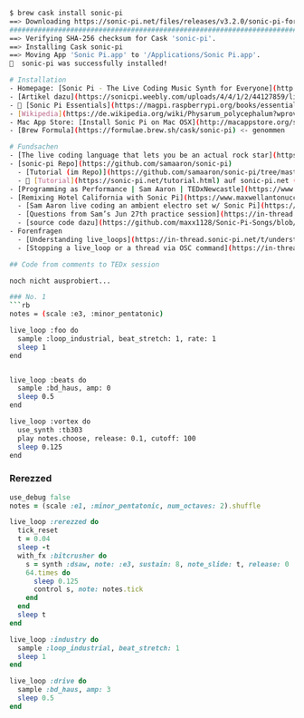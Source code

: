 ```sh
$ brew cask install sonic-pi
==> Downloading https://sonic-pi.net/files/releases/v3.2.0/sonic-pi-for-mac-v3.2.0.zip
######################################################################## 100.0%
==> Verifying SHA-256 checksum for Cask 'sonic-pi'.
==> Installing Cask sonic-pi
==> Moving App 'Sonic Pi.app' to '/Applications/Sonic Pi.app'.
🍺  sonic-pi was successfully installed!

# Installation
- Homepage: [Sonic Pi - The Live Coding Music Synth for Everyone](http://sonic-pi.net/)
- [Artikel dazu](https://sonicpi.weebly.com/uploads/4/4/1/2/44127859/live_coding_in_der_bildung.pdf)
- 🥁 [Sonic Pi Essentials](https://magpi.raspberrypi.org/books/essentials-sonic-pi-v1) – Buch von Sam Aaron
- [Wikipedia](https://de.wikipedia.org/wiki/Physarum_polycephalum?wprov=sfti1)
- Mac App Store: [Install Sonic Pi on Mac OSX](http://macappstore.org/sonic-pi/) (das ist nicht der AppStore!)
- [Brew Formula](https://formulae.brew.sh/cask/sonic-pi) <- genommen

# Fundsachen
- [The live coding language that lets you be an actual rock star](https://stackoverflow.blog/2020/01/29/the-live-coding-language-that-lets-you-be-an-actual-rock-star/) – stackoverflow blog
- [sonic-pi Repo](https://github.com/samaaron/sonic-pi)
  - [Tutorial (im Repo)](https://github.com/samaaron/sonic-pi/tree/master/etc/doc/tutorial)
  - 🥁 [Tutorial](https://sonic-pi.net/tutorial.html) auf sonic-pi.net (nicht gechekt, ob das das gleiche ist...)
- [Programming as Performance | Sam Aaron | TEDxNewcastle](https://www.youtube.com/watch?v=TK1mBqKvIyU) – inspirierend, aber leider ohne den Code
- [Remixing Hotel California with Sonic Pi](https://www.maxwellantonucci.com/2019/10/30/sonic-pi-hotel-california.html) – entspricht aber nicht den Erwartungen
  - [Sam Aaron live coding an ambient electro set w/ Sonic Pi](https://www.youtube.com/watch?v=G1m0aX9Lpts&feature=emb_title) – verwendet leider private samples
  - [Questions from Sam’s Jun 27th practice session](https://in-thread.sonic-pi.net/t/questions-from-sams-jun-27th-practice-session/1254)
  - [source code dazu](https://github.com/maxx1128/Sonic-Pi-Songs/blob/master/hotel_california.rb)
- Forenfragen
  - [Understanding live_loops](https://in-thread.sonic-pi.net/t/understanding-live-loops/1616) (Forumfrage)
  - [Stopping a live_loop or a thread via OSC command](https://in-thread.sonic-pi.net/t/stopping-a-live-loop-or-a-thread-via-osc-command/672)

## Code from comments to TEDx session

noch nicht ausprobiert...

### No. 1
```rb
notes = (scale :e3, :minor_pentatonic)

live_loop :foo do
  sample :loop_industrial, beat_stretch: 1, rate: 1
  sleep 1
end


live_loop :beats do
  sample :bd_haus, amp: 0
  sleep 0.5
end

live_loop :vortex do
  use_synth :tb303
  play notes.choose, release: 0.1, cutoff: 100
  sleep 0.125
end
```

### Rerezzed

```rb
use_debug false
notes = (scale :e1, :minor_pentatonic, num_octaves: 2).shuffle

live_loop :rerezzed do
  tick_reset
  t = 0.04
  sleep -t
  with_fx :bitcrusher do
    s = synth :dsaw, note: :e3, sustain: 8, note_slide: t, release: 0
    64.times do
      sleep 0.125
      control s, note: notes.tick
    end
  end
  sleep t
end

live_loop :industry do
  sample :loop_industrial, beat_stretch: 1
  sleep 1
end

live_loop :drive do
  sample :bd_haus, amp: 3
  sleep 0.5
end
```
